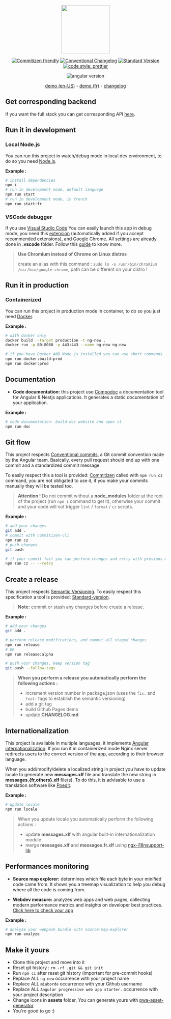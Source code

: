 <div align="center">
<p><img src="https://angular.io/assets/images/logos/angular/angular.svg" height="152"></p>

[![Commitizen friendly](https://img.shields.io/badge/commitizen-friendly-brightgreen.svg)](http://commitizen.github.io/cz-cli/)
[![Conventional Changelog](https://img.shields.io/badge/changelog-conventional-brightgreen.svg)](http://conventional-changelog.github.io)
[![Standard Version](https://img.shields.io/badge/release-standard%20version-brightgreen.svg)](https://github.com/conventional-changelog/standard-version)
[![code style: prettier](https://img.shields.io/badge/code_style-prettier-ff69b4.svg)](https://github.com/prettier/prettier)

![angular version](https://img.shields.io/github/package-json/dependency-version/miaborde/ng-new/@angular/core?label=angular&logo=angular)

[demo (en-US)](https://miaborde.github.io/ng-new/en-US) - [demo (fr)](https://miaborde.github.io/ng-new/fr) - [changelog](./CHANGELOG.md)

</div>

## Get corresponding backend

If you want the full stack you can get corresponding API [here](https://github.com/mIaborde/nest-new).

## Run it in development

### Local Node.js

You can run this project in watch/debug mode in local dev environment, to do so you need [Node.js](https://nodejs.org).

**Example :**

```bash
# install dependencies
npm i
# run in development mode, default language
npm run start
# run in development mode, in french
npm run start:fr
```

### VSCode debugger

If you use [Visual Studio Code](https://code.visualstudio.com/) You can easily launch this app in debug mode, you need this [extension](https://marketplace.visualstudio.com/items?itemName=msjsdiag.debugger-for-chrome) (automatically added if you accept recommended extensions), and Google Chrome. All settings are already done in **.vscode** folder. Follow this [guide](https://github.com/microsoft/vscode-recipes/tree/master/Angular-CLI) to know more.

> **Use Chromium instead of Chrome on Linux distros**
>
> create an alias with this command : `sudo ln -s /usr/bin/chromium /usr/bin/google-chrome`, path can be different on your distro !

## Run it in production

### Containerized

You can run this project in production mode in container, to do so you just need [Docker](https://docs.docker.com/get-docker/).

**Example :**

```bash
# with docker only
docker build --target production -t ng-new .
docker run -p 80:8080 -p 443:443 --name ng-new ng-new

# if you have Docker AND Node.js installed you can use short commands :
npm run docker:build:prod
npm run docker:prod
```

## Documentation

- **Code documentation:** this project use [Compodoc](https://compodoc.app/guides/getting-started.html) a documentation tool for Angular & Nestjs applications. It generates a static documentation of your application.

**Example :**

```bash
# code documentation: build doc website and open it
npm run doc
```

## Git flow

This project respects [Conventional commits](https://github.com/angular/angular/blob/master/CONTRIBUTING.md#commit), a Git commit convention made by the Angular team. Basically, every pull request should end up with one commit and a standardized commit message.

To easily respect this a tool is provided: [Commitizen](https://github.com/commitizen/cz-cli) called with `npm run cz` command, you are not obligated to use it, if you make your commits manually they will be tested too.

> **Attention !**
> Do not commit without a **node_modules** folder at the root of the project (run `npm i` command to get it), otherwise your commit and your code will not trigger `lint` / `format` / `cz` scripts.

**Example :**

```bash
# add your changes
git add .
# commit with commitizen-cli
npm run cz
# push changes
git push

# if your commit fail you can perform changes and retry with previous message
npm run cz -- --retry
```

## Create a release

This project respects [Semantic Versioning](https://semver.org).
To easily respect this specification a tool is provided: [Standard-version](https://github.com/conventional-changelog/standard-version).

> **Note:** commit or stash any changes before create a release.

**Example :**

```bash
# add your changes
git add .

# perform release modifications, and commit all staged changes
npm run release
# OR
npm run release:alpha

# push your changes, keep version tag
git push --follow-tags
```

> **When you perform a release you automatically perform the following actions :**
>
> - increment version number in package.json (uses the `fix:` and `feat:` tags to establish the semantic versioning)
> - add a git tag
> - build Github Pages demo
> - update **CHANGELOG.md**

## Internationalization

This project is available in multiple languages, it implements [Angular internationalization](https://angular.io/guide/i18n). If you run it in containerized mode Nginx server redirects users to the correct version of the app, according to their browser language.

When you add/modify/delete a localized string in project you have to update locale to generate new **messages.xlf** file and translate the new string in **messages.{fr,others}.xlf** file(s). To do this, it is advisable to use a translation software like [Poedit](https://poedit.net/).

**Example :**

```bash
# update locale
npm run locale
```

> When you update locale you automatically perform the following actions :
>
> - update **messages.xlf** with angular built-in internationalization module
> - merge **messages.xlf** and **messages.fr.xlf** using [ngx-i18nsupport-lib](https://github.com/martinroob/ngx-i18nsupport-lib)

## Performances monitoring

- **Source map explorer:** determines which file each byte in your minified code came from. It shows you a treemap visualization to help you debug where all the code is coming from.

- **Webdev measure:** analyzes web apps and web pages, collecting modern performance metrics and insights on developer best practices. [Click here to check your app](https://web.dev/measure/)

**Example :**

```bash
# analyze your webpack bundle with source-map-explorer
npm run analyze
```

## Make it yours

- Clone this project and move into it
- Reset git history : `rm -rf .git && git init`
- Run `npm ci` after reset git history (important for pre-commit hooks)
- Replace ALL `ng-new` occurrence with your project name
- Replace ALL `miaborde` occurrence with your Github username
- Replace ALL `Angular progressive web app starter.` occurrence with your project description
- Change icons in **assets** folder, You can generate yours with [pwa-asset-generator](https://www.npmjs.com/package/pwa-asset-generator)
- You're good to go :)
